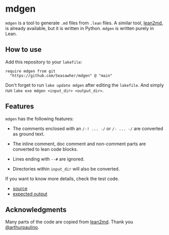 # mdgen

`mdgen` is a tool to generate `.md` files from `.lean` files. A similar tool, [lean2md](https://github.com/arthurpaulino/lean2md), is already available, but it is written in Python. `mdgen` is written purely in Lean.

## How to use

Add this repository to your `lakefile`:

```lean
require mdgen from git
  "https://github.com/Seasawher/mdgen" @ "main"
```

Don't forget to run `lake update mdgen` after editing the `lakefile`. And simply run `lake exe mdgen <input_dir> <output_dir>`.

## Features

`mdgen` has the following features:

* The comments enclosed with an `/-! ... -/` or `/- ... -/` are converted as ground text.

* The inline comment, doc comment and non-comment parts are converted to lean code blocks.

* Lines ending with `--#` are ignored.

* Directories within `input_dir` will also be converted.

If you want to know more details, check the test code.

* [source](./Test/Src/First.lean)
* [expected output](./Test/Exp/First.md)

## Acknowledgments

Many parts of the code are copied from [lean2md](https://github.com/arthurpaulino/lean2md). Thank you [@arthurpaulino](https://github.com/arthurpaulino).
